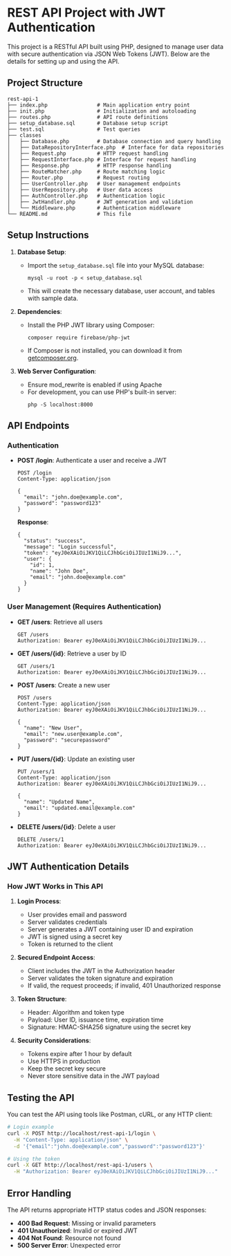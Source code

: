 # REST API Project with JWT Authentication

This project is a RESTful API built using PHP, designed to manage user data with secure authentication via JSON Web Tokens (JWT). Below are the details for setting up and using the API.

## Project Structure

```
rest-api-1
├── index.php                # Main application entry point
├── init.php                 # Initialization and autoloading
├── routes.php               # API route definitions
├── setup_database.sql       # Database setup script
├── test.sql                 # Test queries
├── classes
│   ├── Database.php         # Database connection and query handling
│   ├── DataRepositoryInterface.php  # Interface for data repositories
│   ├── Request.php          # HTTP request handling
│   ├── RequestInterface.php # Interface for request handling
│   ├── Response.php         # HTTP response handling
│   ├── RouteMatcher.php     # Route matching logic
│   ├── Router.php           # Request routing
│   ├── UserController.php   # User management endpoints
│   ├── UserRepository.php   # User data access
│   ├── AuthController.php   # Authentication logic
│   ├── JwtHandler.php       # JWT generation and validation
│   └── Middleware.php       # Authentication middleware
└── README.md                # This file
```

## Setup Instructions

1. **Database Setup**:
   - Import the `setup_database.sql` file into your MySQL database:
     ```
     mysql -u root -p < setup_database.sql
     ```
   - This will create the necessary database, user account, and tables with sample data.

2. **Dependencies**:
   - Install the PHP JWT library using Composer:
     ```
     composer require firebase/php-jwt
     ```
   - If Composer is not installed, you can download it from [getcomposer.org](https://getcomposer.org/).

3. **Web Server Configuration**:
   - Ensure mod_rewrite is enabled if using Apache
   - For development, you can use PHP's built-in server:
     ```
     php -S localhost:8000
     ```

## API Endpoints

### Authentication

- **POST /login**: Authenticate a user and receive a JWT
  ```
  POST /login
  Content-Type: application/json
  
  {
    "email": "john.doe@example.com",
    "password": "password123"
  }
  ```
  
  **Response**:
  ```
  {
    "status": "success",
    "message": "Login successful",
    "token": "eyJ0eXAiOiJKV1QiLCJhbGciOiJIUzI1NiJ9...",
    "user": {
      "id": 1,
      "name": "John Doe",
      "email": "john.doe@example.com"
    }
  }
  ```

### User Management (Requires Authentication)

- **GET /users**: Retrieve all users
  ```
  GET /users
  Authorization: Bearer eyJ0eXAiOiJKV1QiLCJhbGciOiJIUzI1NiJ9...
  ```

- **GET /users/{id}**: Retrieve a user by ID
  ```
  GET /users/1
  Authorization: Bearer eyJ0eXAiOiJKV1QiLCJhbGciOiJIUzI1NiJ9...
  ```

- **POST /users**: Create a new user
  ```
  POST /users
  Content-Type: application/json
  Authorization: Bearer eyJ0eXAiOiJKV1QiLCJhbGciOiJIUzI1NiJ9...
  
  {
    "name": "New User",
    "email": "new.user@example.com",
    "password": "securepassword"
  }
  ```

- **PUT /users/{id}**: Update an existing user
  ```
  PUT /users/1
  Content-Type: application/json
  Authorization: Bearer eyJ0eXAiOiJKV1QiLCJhbGciOiJIUzI1NiJ9...
  
  {
    "name": "Updated Name",
    "email": "updated.email@example.com"
  }
  ```

- **DELETE /users/{id}**: Delete a user
  ```
  DELETE /users/1
  Authorization: Bearer eyJ0eXAiOiJKV1QiLCJhbGciOiJIUzI1NiJ9...
  ```

## JWT Authentication Details

### How JWT Works in This API

1. **Login Process**:
   - User provides email and password
   - Server validates credentials
   - Server generates a JWT containing user ID and expiration
   - JWT is signed using a secret key
   - Token is returned to the client

2. **Secured Endpoint Access**:
   - Client includes the JWT in the Authorization header
   - Server validates the token signature and expiration
   - If valid, the request proceeds; if invalid, 401 Unauthorized response

3. **Token Structure**:
   - Header: Algorithm and token type
   - Payload: User ID, issuance time, expiration time
   - Signature: HMAC-SHA256 signature using the secret key

4. **Security Considerations**:
   - Tokens expire after 1 hour by default
   - Use HTTPS in production
   - Keep the secret key secure
   - Never store sensitive data in the JWT payload

## Testing the API

You can test the API using tools like Postman, cURL, or any HTTP client:

```bash
# Login example
curl -X POST http://localhost/rest-api-1/login \
  -H "Content-Type: application/json" \
  -d '{"email":"john.doe@example.com","password":"password123"}'

# Using the token
curl -X GET http://localhost/rest-api-1/users \
  -H "Authorization: Bearer eyJ0eXAiOiJKV1QiLCJhbGciOiJIUzI1NiJ9..."
```

## Error Handling

The API returns appropriate HTTP status codes and JSON responses:

- **400 Bad Request**: Missing or invalid parameters
- **401 Unauthorized**: Invalid or expired JWT
- **404 Not Found**: Resource not found
- **500 Server Error**: Unexpected error